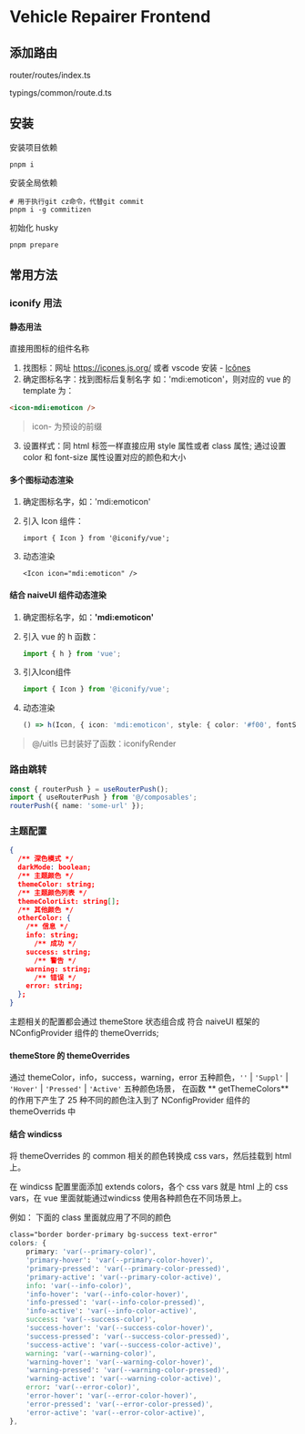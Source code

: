 # Vehicle Repairer Frontend

## 添加路由

router/routes/index.ts

typings/common/route.d.ts

## 安装

安装项目依赖

```shell
pnpm i
```

安装全局依赖

```shell
# 用于执行git cz命令，代替git commit
pnpm i -g commitizen
```

初始化 husky

```shell
pnpm prepare
```

## 常用方法

### iconify 用法

#### 静态用法

直接用图标的组件名称

1. 找图标：网址 https://icones.js.org/ 或者 vscode 安装 - [Icônes](https://marketplace.visualstudio.com/items?itemName=afzalsayed96.icones)
2. 确定图标名字：找到图标后复制名字 如：'mdi:emoticon'，则对应的 vue 的 template 为：

```HTML
<icon-mdi:emoticon />
```

> icon- 为预设的前缀

3. 设置样式：同 html 标签一样直接应用 style 属性或者 class 属性; 通过设置 color 和 font-size 属性设置对应的颜色和大小

#### 多个图标动态渲染

1. 确定图标名字，如：'mdi:emoticon'

2. 引入 Icon 组件：

    ```
    import { Icon } from '@iconify/vue';
    ```

3. 动态渲染

    ```
    <Icon icon="mdi:emoticon" />
    ```

#### 结合 naiveUI 组件动态渲染

1. 确定图标名字，如：**'mdi:emoticon'**

2. 引入 vue 的 h 函数：

    ```ts
    import { h } from 'vue';
    ```

3. 引入Icon组件

    ```ts
    import { Icon } from '@iconify/vue';
    ```

4. 动态渲染

    ```ts
    () => h(Icon, { icon: 'mdi:emoticon', style: { color: '#f00', fontSize: '16px' } })
    ```

> @/uitls 已封装好了函数：iconifyRender

### 路由跳转

```ts
const { routerPush } = useRouterPush();
import { useRouterPush } from '@/composables';
routerPush({ name: 'some-url' });
```

### 主题配置

```json
{
  /** 深色模式 */
  darkMode: boolean;
  /** 主题颜色 */
  themeColor: string;
  /** 主题颜色列表 */
  themeColorList: string[];
  /** 其他颜色 */
  otherColor: {
    /** 信息 */
  	info: string;
	  /** 成功 */
  	success: string;
	  /** 警告 */
  	warning: string;
	  /** 错误 */
  	error: string;
  };
}
```

主题相关的配置都会通过 themeStore 状态组合成 符合 naiveUI 框架的 NConfigProvider 组件的 themeOverrids;

#### themeStore 的 themeOverrides

通过 themeColor，info，success，warning，error 五种颜色，`''` | `'Suppl'` | `'Hover'` | `'Pressed'` | `'Active'` 五种颜色场景， 在函数 **
getThemeColors** 的作用下产生了 25 种不同的颜色注入到了 NConfigProvider 组件的 themeOverrids 中

#### 结合 windicss

将 themeOverrides 的 common 相关的颜色转换成 css vars，然后挂载到 html 上。

在 windicss 配置里面添加 extends colors，各个 css vars 就是 html 上的 css vars，在 vue 里面就能通过windicss 使用各种颜色在不同场景上。

例如： 下面的 class 里面就应用了不同的颜色

```css
class="border border-primary bg-success text-error"
colors: {
	primary: 'var(--primary-color)',
	'primary-hover': 'var(--primary-color-hover)',
	'primary-pressed': 'var(--primary-color-pressed)',
	'primary-active': 'var(--primary-color-active)',
	info: 'var(--info-color)',
	'info-hover': 'var(--info-color-hover)',
	'info-pressed': 'var(--info-color-pressed)',
	'info-active': 'var(--info-color-active)',
	success: 'var(--success-color)',
	'success-hover': 'var(--success-color-hover)',
	'success-pressed': 'var(--success-color-pressed)',
	'success-active': 'var(--success-color-active)',
	warning: 'var(--warning-color)',
	'warning-hover': 'var(--warning-color-hover)',
	'warning-pressed': 'var(--warning-color-pressed)',
	'warning-active': 'var(--warning-color-active)',
	error: 'var(--error-color)',
	'error-hover': 'var(--error-color-hover)',
	'error-pressed': 'var(--error-color-pressed)',
	'error-active': 'var(--error-color-active)',
},
```
